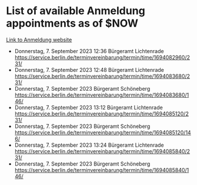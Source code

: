 # List of available Anmeldung appointments as of $NOW
[Link to Anmeldung website](https://service.berlin.de/terminvereinbarung/termin/tag.php?termin=1&anliegen[]=120686&dienstleisterlist=122210,122217,327316,122219,327312,122227,327314,122231,327346,122243,327348,122254,122252,329742,122260,329745,122262,329748,122271,327278,122273,327274,122277,327276,330436,122280,327294,122282,327290,122284,327292,122291,327270,122285,327266,122286,327264,122296,327268,150230,329760,122297,327286,122294,327284,122312,329763,122314,329775,122304,327330,122311,327334,122309,327332,317869,122281,327352,122279,329772,122283,122276,327324,122274,327326,122267,329766,122246,327318,122251,327320,122257,327322,122208,327298,122226,327300&herkunft=http%3A%2F%2Fservice.berlin.de%2Fdienstleistung%2F120686%2F)
- Donnerstag, 7. September 2023 12:36 Bürgeramt Lichtenrade https://service.berlin.de/terminvereinbarung/termin/time/1694082960/231/
- Donnerstag, 7. September 2023 12:48 Bürgeramt Lichtenrade https://service.berlin.de/terminvereinbarung/termin/time/1694083680/231/
- Donnerstag, 7. September 2023  Bürgeramt Schöneberg https://service.berlin.de/terminvereinbarung/termin/time/1694083680/146/
- Donnerstag, 7. September 2023 13:12 Bürgeramt Lichtenrade https://service.berlin.de/terminvereinbarung/termin/time/1694085120/231/
- Donnerstag, 7. September 2023  Bürgeramt Schöneberg https://service.berlin.de/terminvereinbarung/termin/time/1694085120/146/
- Donnerstag, 7. September 2023 13:24 Bürgeramt Lichtenrade https://service.berlin.de/terminvereinbarung/termin/time/1694085840/231/
- Donnerstag, 7. September 2023  Bürgeramt Schöneberg https://service.berlin.de/terminvereinbarung/termin/time/1694085840/146/
